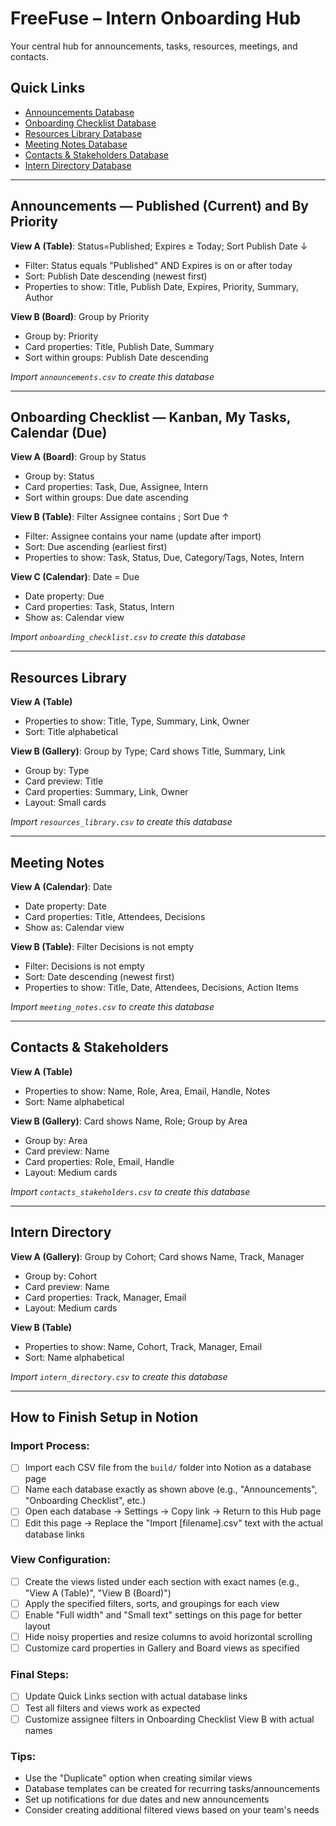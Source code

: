 # FreeFuse – Intern Onboarding Hub

Your central hub for announcements, tasks, resources, meetings, and contacts.

## Quick Links

- [Announcements Database](#announcements--published-current-and-by-priority)
- [Onboarding Checklist Database](#onboarding-checklist--kanban-my-tasks-calendar-due)
- [Resources Library Database](#resources-library)
- [Meeting Notes Database](#meeting-notes)
- [Contacts & Stakeholders Database](#contacts--stakeholders)
- [Intern Directory Database](#intern-directory)

---

## Announcements — Published (Current) and By Priority

**View A (Table)**: Status=Published; Expires ≥ Today; Sort Publish Date ↓
- Filter: Status equals "Published" AND Expires is on or after today
- Sort: Publish Date descending (newest first)
- Properties to show: Title, Publish Date, Expires, Priority, Summary, Author

**View B (Board)**: Group by Priority
- Group by: Priority
- Card properties: Title, Publish Date, Summary
- Sort within groups: Publish Date descending

*Import `announcements.csv` to create this database*

---

## Onboarding Checklist — Kanban, My Tasks, Calendar (Due)

**View A (Board)**: Group by Status
- Group by: Status
- Card properties: Task, Due, Assignee, Intern
- Sort within groups: Due date ascending

**View B (Table)**: Filter Assignee contains <Your Name>; Sort Due ↑
- Filter: Assignee contains your name (update after import)
- Sort: Due ascending (earliest first)
- Properties to show: Task, Status, Due, Category/Tags, Notes, Intern

**View C (Calendar)**: Date = Due
- Date property: Due
- Card properties: Task, Status, Intern
- Show as: Calendar view

*Import `onboarding_checklist.csv` to create this database*

---

## Resources Library

**View A (Table)**
- Properties to show: Title, Type, Summary, Link, Owner
- Sort: Title alphabetical

**View B (Gallery)**: Group by Type; Card shows Title, Summary, Link
- Group by: Type
- Card preview: Title
- Card properties: Summary, Link, Owner
- Layout: Small cards

*Import `resources_library.csv` to create this database*

---

## Meeting Notes

**View A (Calendar)**: Date
- Date property: Date
- Card properties: Title, Attendees, Decisions
- Show as: Calendar view

**View B (Table)**: Filter Decisions is not empty
- Filter: Decisions is not empty
- Sort: Date descending (newest first)
- Properties to show: Title, Date, Attendees, Decisions, Action Items

*Import `meeting_notes.csv` to create this database*

---

## Contacts & Stakeholders

**View A (Table)**
- Properties to show: Name, Role, Area, Email, Handle, Notes
- Sort: Name alphabetical

**View B (Gallery)**: Card shows Name, Role; Group by Area
- Group by: Area
- Card preview: Name
- Card properties: Role, Email, Handle
- Layout: Medium cards

*Import `contacts_stakeholders.csv` to create this database*

---

## Intern Directory

**View A (Gallery)**: Group by Cohort; Card shows Name, Track, Manager
- Group by: Cohort
- Card preview: Name
- Card properties: Track, Manager, Email
- Layout: Medium cards

**View B (Table)**
- Properties to show: Name, Cohort, Track, Manager, Email
- Sort: Name alphabetical

*Import `intern_directory.csv` to create this database*

---

## How to Finish Setup in Notion

### Import Process:
- [ ] Import each CSV file from the `build/` folder into Notion as a database page
- [ ] Name each database exactly as shown above (e.g., "Announcements", "Onboarding Checklist", etc.)
- [ ] Open each database → Settings → Copy link → Return to this Hub page
- [ ] Edit this page → Replace the "Import [filename].csv" text with the actual database links

### View Configuration:
- [ ] Create the views listed under each section with exact names (e.g., "View A (Table)", "View B (Board)")
- [ ] Apply the specified filters, sorts, and groupings for each view
- [ ] Enable "Full width" and "Small text" settings on this page for better layout
- [ ] Hide noisy properties and resize columns to avoid horizontal scrolling
- [ ] Customize card properties in Gallery and Board views as specified

### Final Steps:
- [ ] Update Quick Links section with actual database links
- [ ] Test all filters and views work as expected
- [ ] Customize assignee filters in Onboarding Checklist View B with actual names

### Tips:
- Use the "Duplicate" option when creating similar views
- Database templates can be created for recurring tasks/announcements
- Set up notifications for due dates and new announcements
- Consider creating additional filtered views based on your team's needs
